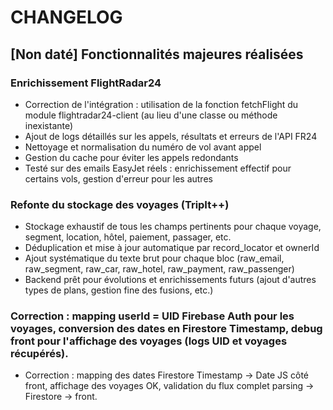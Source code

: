 # CHANGELOG

## [Non daté] Fonctionnalités majeures réalisées

### Enrichissement FlightRadar24
- Correction de l'intégration : utilisation de la fonction fetchFlight du module flightradar24-client (au lieu d'une classe ou méthode inexistante)
- Ajout de logs détaillés sur les appels, résultats et erreurs de l'API FR24
- Nettoyage et normalisation du numéro de vol avant appel
- Gestion du cache pour éviter les appels redondants
- Testé sur des emails EasyJet réels : enrichissement effectif pour certains vols, gestion d'erreur pour les autres

### Refonte du stockage des voyages (TripIt++)
- Stockage exhaustif de tous les champs pertinents pour chaque voyage, segment, location, hôtel, paiement, passager, etc.
- Déduplication et mise à jour automatique par record_locator et ownerId
- Ajout systématique du texte brut pour chaque bloc (raw_email, raw_segment, raw_car, raw_hotel, raw_payment, raw_passenger)
- Backend prêt pour évolutions et enrichissements futurs (ajout d'autres types de plans, gestion fine des fusions, etc.)

### Correction : mapping userId = UID Firebase Auth pour les voyages, conversion des dates en Firestore Timestamp, debug front pour l'affichage des voyages (logs UID et voyages récupérés).
- Correction : mapping des dates Firestore Timestamp -> Date JS côté front, affichage des voyages OK, validation du flux complet parsing -> Firestore -> front. 